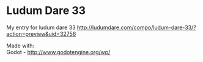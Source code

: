 Ludum Dare 33
=============

My entry for ludum dare 33
http://ludumdare.com/compo/ludum-dare-33/?action=preview&uid=32756

Made with:     
    Godot - http://www.godotengine.org/wp/   
